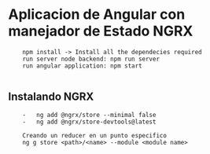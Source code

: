 #   Aplicacion de Angular con manejador de Estado NGRX
```
    npm install -> Install all the dependecies required
    run server node backend: npm run server
    run angular application: npm start
    
```

##  Instalando NGRX
```
    -   ng add @ngrx/store --minimal false
    -   ng add @ngrx/store-devtools@latest

    Creando un reducer en un punto especifico
    ng g store <path>/<name> --module <module name>
```